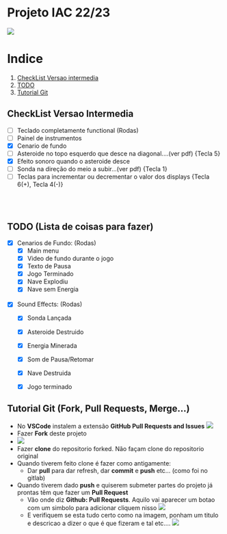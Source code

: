 # Projeto IAC 22/23
![](banner.png)


# Indice
1. [CheckList Versao intermedia](#CheckList-Versao-Intermedia)
2. [TODO](#TODO) 
3. [Tutorial Git](#Tutorial-Git)

## CheckList Versao Intermedia
- [ ] Teclado completamente functional (Rodas)
- [ ] Painel de instrumentos
- [X] Cenario de fundo
- [ ] Asteroide no topo esquerdo que desce na diagonal....(ver pdf) {Tecla 5}
- [X] Efeito sonoro quando o asteroide desce
- [ ] Sonda na direção do meio a subir...(ver pdf) {Tecla 1}
- [ ] Teclas para incrementar ou decrementar o valor dos displays {Tecla 6(+), Tecla 4(-)}

<br/><br/>

## TODO (Lista de coisas para fazer)
- [X] Cenarios de Fundo:    (Rodas)
  - [X] Main menu
  - [X] Video de fundo durante o jogo
  - [X] Texto de Pausa
  - [X] Jogo Terminado
  - [X] Nave Explodiu
  - [X] Nave sem Energia
<br/><br/>
- [X] Sound Effects:    (Rodas)
  - [X] Sonda Lançada
  - [X] Asteroide Destruido
  - [X] Energia Minerada
  - [X] Som de Pausa/Retomar
  - [X] Nave Destruida
  - [X] Jogo terminado


## Tutorial Git (Fork, Pull Requests, Merge...)
- No **VSCode** instalem a extensão **GitHub Pull Requests and Issues** ![ ](git-tutorial/pullreq_ext.PNG) 
- Fazer **Fork** deste projeto 
- ![ ](git-tutorial/Fork.PNG)
- Fazer **clone** do repositorio forked. Não façam clone do repositorio original
- Quando tiverem feito clone é fazer como antigamente:
  - Dar **pull** para dar refresh, dar **commit** e **push** etc... (como foi no gitlab)
- Quando tiverem dado **push** e quiserem submeter partes do projeto já prontas têm que fazer um **Pull Request**
  - Vão onde diz **Github: Pull Requests**. Aquilo vai aparecer um botao com um simbolo para adicionar cliquem nisso ![ ](git-tutorial/pullreq1.PNG)
  - E verifiquem se esta tudo certo como na imagem, ponham um titulo e descricao a dizer o que é que fizeram e tal etc.... ![ ](git-tutorial/pullreq2.PNG)

